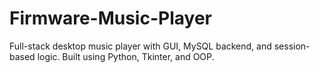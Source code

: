 # Firmware-Music-Player
Full-stack desktop music player with GUI, MySQL backend, and session-based logic. Built using Python, Tkinter, and OOP.
